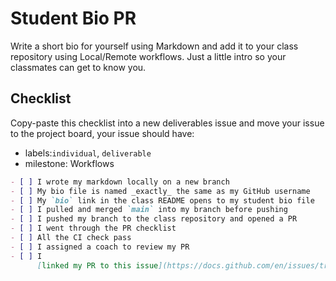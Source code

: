 # Student Bio PR

Write a short bio for yourself using Markdown and add it to your class
repository using Local/Remote workflows. Just a little intro so your classmates
can get to know you.

## Checklist

Copy-paste this checklist into a new deliverables issue and move your issue to the project board, your issue should have:

- labels:`individual`, `deliverable`
- milestone: Workflows

```markdown
- [ ] I wrote my markdown locally on a new branch
- [ ] My bio file is named _exactly_ the same as my GitHub username
- [ ] My `bio` link in the class README opens to my student bio file
- [ ] I pulled and merged `main` into my branch before pushing
- [ ] I pushed my branch to the class repository and opened a PR
- [ ] I went through the PR checklist
- [ ] All the CI check pass
- [ ] I assigned a coach to review my PR
- [ ] I
      [linked my PR to this issue](https://docs.github.com/en/issues/tracking-your-work-with-issues/linking-a-pull-request-to-an-issue)
```
